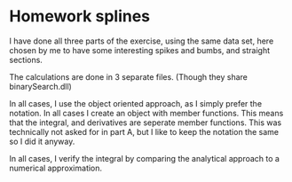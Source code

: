 Homework splines
===========
I have done all three parts of the exercise, using the same data set, here chosen by me to have some interesting spikes and bumbs, and straight sections.

The calculations are done in 3 separate files. (Though they share binarySearch.dll)

In all cases, I use the object oriented approach, as I simply prefer the notation. In all cases I create an object with member functions. This means that the integral, and derivatives are seperate member functions. This was technically not asked for in part A, but I like to keep the notation the same so I did it anyway.

In all cases, I verify the integral by comparing the analytical approach to a numerical approximation.
